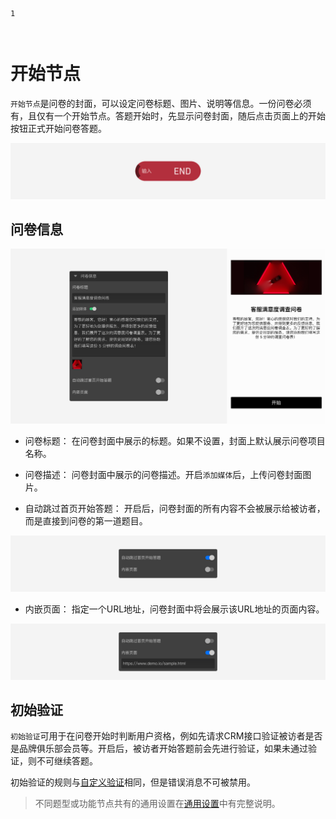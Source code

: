 ```index
1
```

```tag

```

```summary

```
# 开始节点

`开始节点`是问卷的封面，可以设定问卷标题、图片、说明等信息。一份问卷必须有，且仅有一个开始节点。答题开始时，先显示问卷封面，随后点击页面上的开始按钮正式开始问卷答题。

<img src='../assets/otherNodes/01start/node.png'>

## 问卷信息

<img src='../assets/otherNodes/01start/section.png'>

+ 问卷标题：
在问卷封面中展示的标题。如果不设置，封面上默认展示问卷项目名称。

+ 问卷描述：
问卷封面中展示的问卷描述。开启`添加媒体`后，上传问卷封面图片。

+ 自动跳过首页开始答题：
开启后，问卷封面的所有内容不会被展示给被访者，而是直接到问卷的第一道题目。

<img src='../assets/otherNodes/01start/start-auto.png'>

+ 内嵌页面：
指定一个URL地址，问卷封面中将会展示该URL地址的页面内容。

<img src='../assets/otherNodes/01start/embed.png'>

## 初始验证

`初始验证`可用于在问卷开始时判断用户资格，例如先请求CRM接口验证被访者是否是品牌俱乐部会员等。开启后，被访者开始答题前会先进行验证，如果未通过验证，则不可继续答题。

初始验证的规则与[自定义验证](../../14customValidation/01customValidation.md)相同，但是错误消息不可被禁用。

> 不同题型或功能节点共有的通用设置在[通用设置](../../11nodeSettings/concept.md)中有完整说明。


